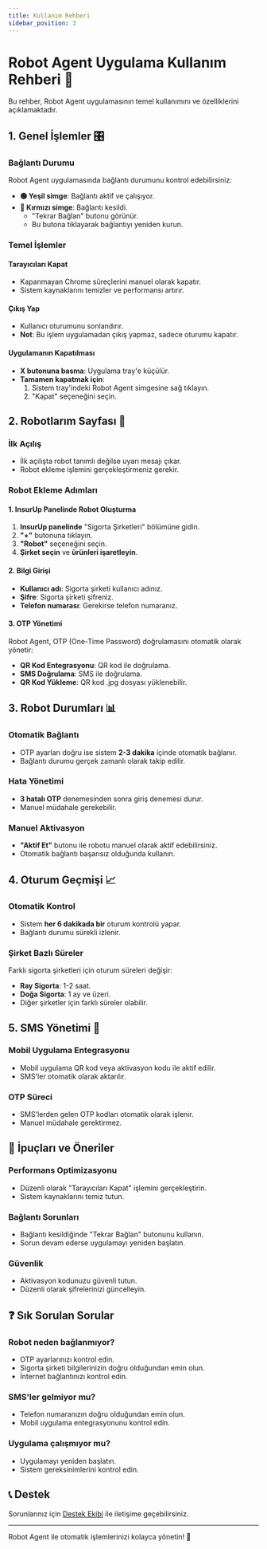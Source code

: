 ```yaml
---
title: Kullanım Rehberi
sidebar_position: 3
---
```


# Robot Agent Uygulama Kullanım Rehberi 🤖

Bu rehber, Robot Agent uygulamasının temel kullanımını ve özelliklerini açıklamaktadır.

## 1. Genel İşlemler 🎛️

### Bağlantı Durumu
Robot Agent uygulamasında bağlantı durumunu kontrol edebilirsiniz:

- **🟢 Yeşil simge**: Bağlantı aktif ve çalışıyor.
- **🔴 Kırmızı simge**: Bağlantı kesildi.
  - "Tekrar Bağlan" butonu görünür.
  - Bu butona tıklayarak bağlantıyı yeniden kurun.

### Temel İşlemler

#### Tarayıcıları Kapat
- Kapanmayan Chrome süreçlerini manuel olarak kapatır.
- Sistem kaynaklarını temizler ve performansı artırır.

#### Çıkış Yap
- Kullanıcı oturumunu sonlandırır.
- **Not**: Bu işlem uygulamadan çıkış yapmaz, sadece oturumu kapatır.

#### Uygulamanın Kapatılması
- **X butonuna basma**: Uygulama tray'e küçülür.
- **Tamamen kapatmak için**:
  1. Sistem tray'indeki Robot Agent simgesine sağ tıklayın.
  2. "Kapat" seçeneğini seçin.

## 2. Robotlarım Sayfası 🤖

### İlk Açılış
- İlk açılışta robot tanımlı değilse uyarı mesajı çıkar.
- Robot ekleme işlemini gerçekleştirmeniz gerekir.

### Robot Ekleme Adımları

#### 1. InsurUp Panelinde Robot Oluşturma
1. **InsurUp panelinde** "Sigorta Şirketleri" bölümüne gidin.
2. **"+"** butonuna tıklayın.
3. **"Robot"** seçeneğini seçin.
4. **Şirket seçin** ve **ürünleri işaretleyin**.

#### 2. Bilgi Girişi
- **Kullanıcı adı**: Sigorta şirketi kullanıcı adınız.
- **Şifre**: Sigorta şirketi şifreniz.
- **Telefon numarası**: Gerekirse telefon numaranız.

#### 3. OTP Yönetimi
Robot Agent, OTP (One-Time Password) doğrulamasını otomatik olarak yönetir:

- **QR Kod Entegrasyonu**: QR kod ile doğrulama.
- **SMS Doğrulama**: SMS ile doğrulama.
- **QR Kod Yükleme**: QR kod .jpg dosyası yüklenebilir.

## 3. Robot Durumları 📊

### Otomatik Bağlantı
- OTP ayarları doğru ise sistem **2-3 dakika** içinde otomatik bağlanır.
- Bağlantı durumu gerçek zamanlı olarak takip edilir.

### Hata Yönetimi
- **3 hatalı OTP** denemesinden sonra giriş denemesi durur.
- Manuel müdahale gerekebilir.

### Manuel Aktivasyon
- **"Aktif Et"** butonu ile robotu manuel olarak aktif edebilirsiniz.
- Otomatik bağlantı başarısız olduğunda kullanın.

## 4. Oturum Geçmişi 📈

### Otomatik Kontrol
- Sistem **her 6 dakikada bir** oturum kontrolü yapar.
- Bağlantı durumu sürekli izlenir.

### Şirket Bazlı Süreler
Farklı sigorta şirketleri için oturum süreleri değişir:

- **Ray Sigorta**: 1-2 saat.
- **Doğa Sigorta**: 1 ay ve üzeri.
- Diğer şirketler için farklı süreler olabilir.

## 5. SMS Yönetimi 📱

### Mobil Uygulama Entegrasyonu
- Mobil uygulama QR kod veya aktivasyon kodu ile aktif edilir.
- SMS'ler otomatik olarak aktarılır.

### OTP Süreci
- SMS'lerden gelen OTP kodları otomatik olarak işlenir.
- Manuel müdahale gerektirmez.

## 🔧 İpuçları ve Öneriler

### Performans Optimizasyonu
- Düzenli olarak "Tarayıcıları Kapat" işlemini gerçekleştirin.
- Sistem kaynaklarını temiz tutun.

### Bağlantı Sorunları
- Bağlantı kesildiğinde "Tekrar Bağlan" butonunu kullanın.
- Sorun devam ederse uygulamayı yeniden başlatın.

### Güvenlik
- Aktivasyon kodunuzu güvenli tutun.
- Düzenli olarak şifrelerinizi güncelleyin.

## ❓ Sık Sorulan Sorular

### Robot neden bağlanmıyor?
- OTP ayarlarınızı kontrol edin.
- Sigorta şirketi bilgilerinizin doğru olduğundan emin olun.
- İnternet bağlantınızı kontrol edin.

### SMS'ler gelmiyor mu?
- Telefon numaranızın doğru olduğundan emin olun.
- Mobil uygulama entegrasyonunu kontrol edin.

### Uygulama çalışmıyor mu?
- Uygulamayı yeniden başlatın.
- Sistem gereksinimlerini kontrol edin.

## 📞 Destek

Sorunlarınız için [Destek Ekibi](mailto:destek@insurup.com) ile iletişime geçebilirsiniz.

---

Robot Agent ile otomatik işlemlerinizi kolayca yönetin! 🚀
